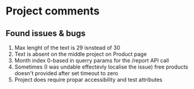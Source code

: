 # Project comments

## Found issues & bugs

1. Max lenght of the text is 29 isnstead of 30
1. Text is absent on the middle project on Product page
1. Month index 0-based in querry params for the /report API call
1. Sometimes (I was undable effectevly localise the issue) free products doesn't provided after set timeout to zero
1. Project does require propar accessibility and test attributes
